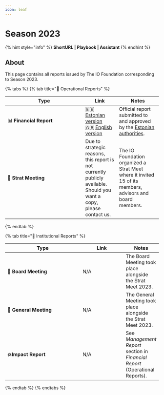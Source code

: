 ```yaml
---
icon: leaf
---
```


# Season 2023

{% hint style="info" %}
**ShortURL | Playbook | Assistant**
{% endhint %}

## About

This page contains all reports issued by The IO Foundation corresponding to Season 2023.

{% tabs %}
{% tab title="📘 Operational Reports" %}
<table><thead><tr><th width="239">Type</th><th>Link</th><th>Notes</th></tr></thead><tbody><tr><td><strong>📊 Financial Report</strong></td><td><span data-gb-custom-inline data-tag="emoji" data-code="1f1ea-1f1ea">🇪🇪</span> <a href="https://drive.google.com/file/d/1krvxfWo3Eb0IbXxniO8Ow8hRkr_n6HZr/view?usp=sharing">Estonian version</a><br><span data-gb-custom-inline data-tag="emoji" data-code="1f1ec-1f1e7">🇬🇧</span> <a href="https://drive.google.com/file/d/1ku-7XX3mGGyFuy4g32HfwpPfHxYwKdPE/view?usp=sharing">English version</a></td><td>Official report submitted to and approved by the <a href="https://ariregister.rik.ee/eng">Estonian authorities</a>.</td></tr><tr><td><strong>📑 Strat Meeting</strong></td><td>Due to strategic reasons, this report is not currently publicly available.<br>Should you want a copy, please contact us.</td><td>The IO Foundation organized a Strat Meet where it invited 15 of its members, advisors and board members.</td></tr></tbody></table>
{% endtab %}

{% tab title="📕 Institutional Reports" %}
<table><thead><tr><th width="239">Type</th><th width="130">Link</th><th>Notes</th></tr></thead><tbody><tr><td>📙 <strong>Board Meeting</strong></td><td>N/A</td><td>The Board Meeting took place alongside the Strat Meet 2023.</td></tr><tr><td><strong>📗 General Meeting</strong></td><td>N/A</td><td>The General Meeting took place alongside the Strat Meet 2023.</td></tr><tr><td><strong>💥Impact Report</strong></td><td>N/A</td><td>See <em>Management Report</em> section in <em>Financial Report</em> (Operational Reports).</td></tr></tbody></table>
{% endtab %}
{% endtabs %}
